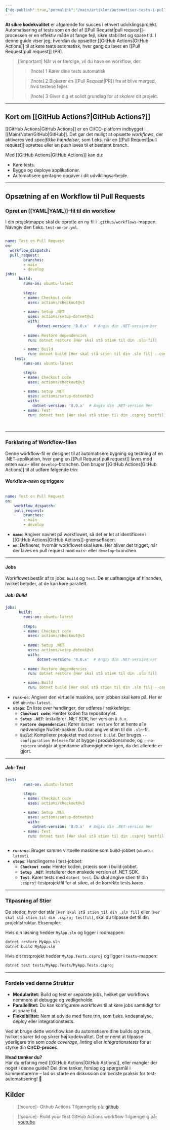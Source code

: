 ```yaml
---
{"dg-publish":true,"permalink":"/main/artikler/automatiser-tests-i-pull-requests/","dgHomeLink":"false","dgShowBacklinks":"false","dgShowLocalGraph":"false","dgShowFileTree":"false","dgEnableSearch":"false","dgShowToc":"false","created":"2024-11-27T10:33:10.380+01:00"}
---
```



**At sikre kodekvalitet** er afgørende for succes i ethvert udviklingsprojekt. Automatisering af tests som en del af [[Pull Request\|pull request]]-processen er en effektiv måde at fange fejl, sikre stabilitet og spare tid. I denne guide viser jeg, hvordan du opsætter [[GitHub Actions\|GitHub Actions]] til at køre tests automatisk, hver gang du laver en [[Pull Request\|pull request]] (PR).

> [!important] Når vi er færdige, vil du have en workflow, der:
> >[!note] 1
>Kører dine tests automatisk
>
>>[!note] 2
>Blokerer en [[Pull Request\|PR]] fra at blive merged, hvis testene fejler.
>
>>[!note] 3
>Giver dig et solidt grundlag for at *skalere* dit projekt.

---
## Kort om [[GitHub Actions?\|GitHub Actions?]]

[[GitHub Actions\|GitHub Actions]] er en CI/CD-platform indbygget i [[Main/Noter/GitHub\|GitHub]]. Det gør det muligt at opsætte *workflows*, der aktiveres ved *specifikke hændelser*, som f.eks. når en [[Pull Request\|pull request]] oprettes eller en push laves til et bestemt branch.

Med [[GitHub Actions\|GitHub Actions]] kan du:

- Køre tests.
- Bygge og deploye applikationer.
- Automatisere gentagne opgaver i dit udviklingsarbejde.

---

## **Opsætning af en Workflow til Pull Requests**

### Opret en [[YAML\|YAML]]-fil til din workflow

I din projektmappe skal du oprette en ny fil i `.github/workflows`-mappen. Navngiv den f.eks. `test-on-pr.yml`.

```yaml

name: Test on Pull Request  
on:
  workflow_dispatch:
  pull_request:   
		branches:       
		- main       
		- develop  
jobs:   
	  build:
	    runs-on: ubuntu-latest
    
	    steps: 
	    - name: Checkout code   
	      uses: actions/checkout@v3
      
	    - name: Setup .NET
	      uses: actions/setup-dotnet@v3
		  with:
		      dotnet-version: '8.0.x'  # Angiv din .NET-version her
    
	    - name: Restore dependencies
	      run: dotnet restore [Her skal stå stien til din .sln fil]

	    - name: Build
	      run: dotnet build [Her skal stå stien til din .sln fil] --configuration Release --no-restore
	test:
	    runs-on: ubuntu-latest

	    steps:
	    - name: Checkout code
	      uses: actions/checkout@v3
	
	    - name: Setup .NET
	      uses: actions/setup-dotnet@v3
	      with:
	        dotnet-version: '8.0.x'  # Angiv din .NET-version her
	    - name: Test
	      run: dotnet test [Her skal stå stien til din .csproj testfil] 
    
    
```
---

### Forklaring af Workflow-filen
Denne workflow-fil er designet til at automatisere bygning og testning af en .NET-applikation, hver gang en [[Pull Request\|pull request]] laves mod enten `main`- eller `develop`-branchen. Den bruger [[GitHub Actions\|GitHub Actions]] til at udføre følgende trin:

#### Workflow-navn og triggere

```yaml

name: Test on Pull Request 
on: 
	workflow_dispatch:
	pull_request:     
		branches:       
		- main       
		- develop
```
- **`name`**: Angiver navnet på workflowet, så det er let at identificere i [[GitHub Actions\|GitHub Actions]]-grænsefladen.
- **`on`**: Definerer, hvornår workflowet skal køre. Her bliver det trigget, når der laves en pull request mod `main`- eller `develop`-branchen.

---
#### Jobs
Workflowet består af to jobs: `build` og `test`. De er uafhængige af hinanden, hvilket betyder, at de kan køre parallelt.

##### Job: Build
```yaml
jobs:   
	  build:
	    runs-on: ubuntu-latest
    
	    steps: 
	    - name: Checkout code   
	      uses: actions/checkout@v3
      
	    - name: Setup .NET
	      uses: actions/setup-dotnet@v3
		  with:
		      dotnet-version: '8.0.x'  # Angiv din .NET-version her
    
	    - name: Restore dependencies
	      run: dotnet restore [Her skal stå stien til din .sln fil]

	    - name: Build
	      run: dotnet build [Her skal stå stien til din .sln fil] --configuration Release --no-restore
```

- **`runs-on`**: Angiver den virtuelle maskine, som jobben skal køre på. Her er det `ubuntu-latest`.
- **`steps`**: En liste over handlinger, der udføres i rækkefølge:
    - **`Checkout code`**: Henter koden fra repository'et.
    - **`Setup .NET`**: Installerer .NET SDK, her version `8.0.x`.
    - **`Restore dependencies`**: Kører `dotnet restore` for at hente alle nødvendige NuGet-pakker. Du skal angive stien til din `.sln`-fil.
    - **`Build`**: Kompilerer projektet med `dotnet build`. Der bruges `--configuration Release` for at bygge i produktionsmode, og `--no-restore` undgår at gendanne afhængigheder igen, da det allerede er gjort.

---
##### **Job: Test**

```yaml
test:
	    runs-on: ubuntu-latest

	    steps:
	    - name: Checkout code
	      uses: actions/checkout@v3
	
	    - name: Setup .NET
	      uses: actions/setup-dotnet@v3
	      with:
	        dotnet-version: '8.0.x'  # Angiv din .NET-version her
	    - name: Test
	      run: dotnet test [Her skal stå stien til din .csproj testfil] 
    
```

- **`runs-on`**: Bruger samme virtuelle maskine som build-jobbet (`ubuntu-latest`).
- **`steps`**: Handlingerne i test-jobbet:
    - **`Checkout code`**: Henter koden, præcis som i build-jobbet.
    - **`Setup .NET`**: Installerer den ønskede version af .NET SDK.
    - **`Test`**: Kører tests med `dotnet test`. Du skal angive stien til din `.csproj`-testprojektfil for at sikre, at de korrekte tests køres.

---
### **Tilpasning af Stier**

De steder, hvor der står `[Her skal stå stien til din .sln fil]` eller `[Her skal stå stien til din .csproj testfil]`, skal du tilpasse det til din projektstruktur. Eksempler:

Hvis din løsning hedder `MyApp.sln` og ligger i rodmappen:
```bash
dotnet restore MyApp.sln 
dotnet build MyApp.sln
```

Hvis dit testprojekt hedder `MyApp.Tests.csproj` og ligger i `tests`-mappen:
```bash
dotnet test tests/MyApp.Tests/MyApp.Tests.csproj
```

---
### **Fordele ved denne Struktur**

- **Modularitet:** Build og test er separate jobs, hvilket gør workflows nemmere at debugge og vedligeholde.
- **Parallellitet:** Du kan konfigurere workflows til at køre jobs samtidigt for at spare tid.
- **Fleksibilitet:** Nem at udvide med flere trin, som f.eks. kodeanalyse, deploy eller integrationstests.

Ved at bruge dette workflow kan du automatisere dine builds og tests, hvilket sparer tid og sikrer høj kodekvalitet. Det er nemt at tilpasse yderligere trin som *code coverage*, *linting* eller *integrationstests* for at styrke din **CI/CD-proces**.

**Hvad tænker du?**  
Har du erfaring med [[GitHub Actions\|GitHub Actions]], eller mangler der noget i denne guide? Del dine tanker, forslag og spørgsmål i kommentarerne – lad os starte en diskussion om bedste praksis for test-automatisering! 🚀

## Kilder
> [!source]- Github Actions
> Tilgængelig på: [github](https://docs.github.com/en/actions/writing-workflows/quickstart)

> [!source]- Build your first GitHub Actions workflow
> Tilgængelig på: [youtube](https://www.youtube.com/watch?v=47zYGHwXPmE)

